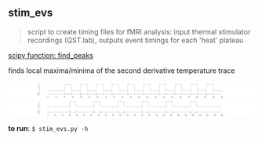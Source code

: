 ## stim_evs
> script to create timing files for fMRI analysis: input thermal stimulator recordings (QST.lab), outputs event timings for each 'heat' plateau

[scipy function: find_peaks](https://docs.scipy.org/doc/scipy/reference/generated/scipy.signal.find_peaks.html) 

finds local maxima/minima of the second derivative temperature trace

<img src='ex1.png' width='1000'>
<br>
<img src='ex2.png' width='1000'>

**to run**: `$ stim_evs.py -h`
